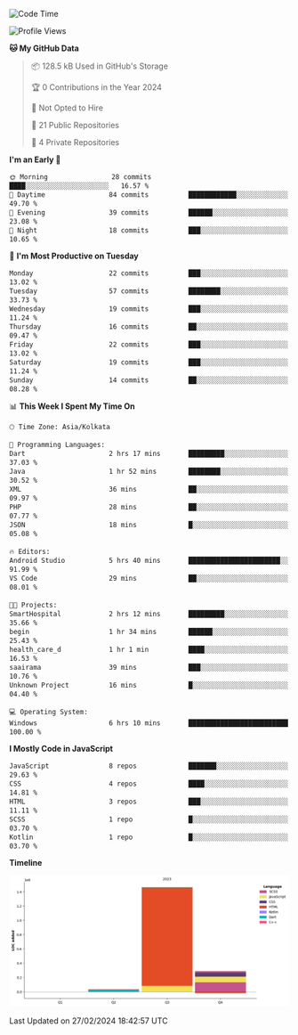 <!--START_SECTION:waka-->
![Code Time](http://img.shields.io/badge/Code%20Time-228%20hrs%2028%20mins-blue)

![Profile Views](http://img.shields.io/badge/Profile%20Views-14-blue)

**🐱 My GitHub Data** 

> 📦 128.5 kB Used in GitHub's Storage 
 > 
> 🏆 0 Contributions in the Year 2024
 > 
> 🚫 Not Opted to Hire
 > 
> 📜 21 Public Repositories 
 > 
> 🔑 4 Private Repositories 
 > 
**I'm an Early 🐤** 

```text
🌞 Morning                28 commits          ████░░░░░░░░░░░░░░░░░░░░░   16.57 % 
🌆 Daytime                84 commits          ████████████░░░░░░░░░░░░░   49.70 % 
🌃 Evening                39 commits          ██████░░░░░░░░░░░░░░░░░░░   23.08 % 
🌙 Night                  18 commits          ███░░░░░░░░░░░░░░░░░░░░░░   10.65 % 
```
📅 **I'm Most Productive on Tuesday** 

```text
Monday                   22 commits          ███░░░░░░░░░░░░░░░░░░░░░░   13.02 % 
Tuesday                  57 commits          ████████░░░░░░░░░░░░░░░░░   33.73 % 
Wednesday                19 commits          ███░░░░░░░░░░░░░░░░░░░░░░   11.24 % 
Thursday                 16 commits          ██░░░░░░░░░░░░░░░░░░░░░░░   09.47 % 
Friday                   22 commits          ███░░░░░░░░░░░░░░░░░░░░░░   13.02 % 
Saturday                 19 commits          ███░░░░░░░░░░░░░░░░░░░░░░   11.24 % 
Sunday                   14 commits          ██░░░░░░░░░░░░░░░░░░░░░░░   08.28 % 
```


📊 **This Week I Spent My Time On** 

```text
🕑︎ Time Zone: Asia/Kolkata

💬 Programming Languages: 
Dart                     2 hrs 17 mins       █████████░░░░░░░░░░░░░░░░   37.03 % 
Java                     1 hr 52 mins        ████████░░░░░░░░░░░░░░░░░   30.52 % 
XML                      36 mins             ██░░░░░░░░░░░░░░░░░░░░░░░   09.97 % 
PHP                      28 mins             ██░░░░░░░░░░░░░░░░░░░░░░░   07.77 % 
JSON                     18 mins             █░░░░░░░░░░░░░░░░░░░░░░░░   05.08 % 

🔥 Editors: 
Android Studio           5 hrs 40 mins       ███████████████████████░░   91.99 % 
VS Code                  29 mins             ██░░░░░░░░░░░░░░░░░░░░░░░   08.01 % 

🐱‍💻 Projects: 
SmartHospital            2 hrs 12 mins       █████████░░░░░░░░░░░░░░░░   35.66 % 
begin                    1 hr 34 mins        ██████░░░░░░░░░░░░░░░░░░░   25.43 % 
health_care_d            1 hr 1 min          ████░░░░░░░░░░░░░░░░░░░░░   16.53 % 
saairama                 39 mins             ███░░░░░░░░░░░░░░░░░░░░░░   10.76 % 
Unknown Project          16 mins             █░░░░░░░░░░░░░░░░░░░░░░░░   04.40 % 

💻 Operating System: 
Windows                  6 hrs 10 mins       █████████████████████████   100.00 % 
```

**I Mostly Code in JavaScript** 

```text
JavaScript               8 repos             ███████░░░░░░░░░░░░░░░░░░   29.63 % 
CSS                      4 repos             ████░░░░░░░░░░░░░░░░░░░░░   14.81 % 
HTML                     3 repos             ███░░░░░░░░░░░░░░░░░░░░░░   11.11 % 
SCSS                     1 repo              █░░░░░░░░░░░░░░░░░░░░░░░░   03.70 % 
Kotlin                   1 repo              █░░░░░░░░░░░░░░░░░░░░░░░░   03.70 % 
```



**Timeline**

![Lines of Code chart](https://raw.githubusercontent.com/sairam030/sairam030/main/assets/bar_graph.png)


 Last Updated on 27/02/2024 18:42:57 UTC
<!--END_SECTION:waka-->
